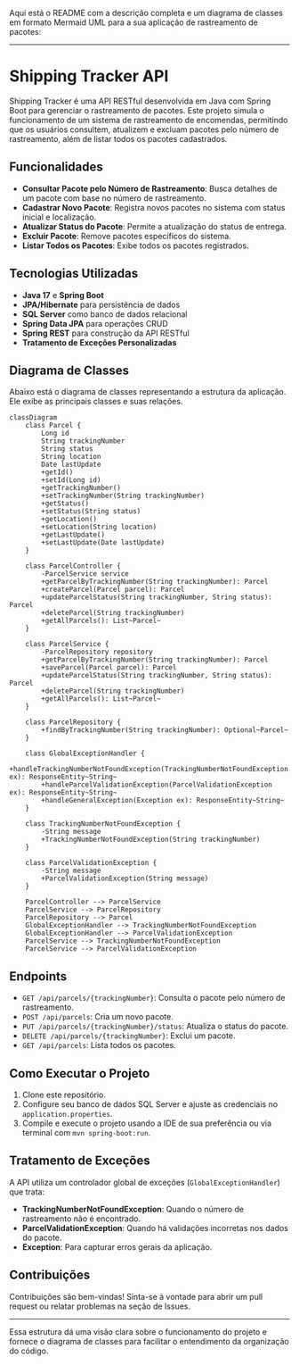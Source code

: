 Aqui está o README com a descrição completa e um diagrama de classes em formato Mermaid UML para a sua aplicação de rastreamento de pacotes:

---

# Shipping Tracker API

Shipping Tracker é uma API RESTful desenvolvida em Java com Spring Boot para gerenciar o rastreamento de pacotes. Este projeto simula o funcionamento de um sistema de rastreamento de encomendas, permitindo que os usuários consultem, atualizem e excluam pacotes pelo número de rastreamento, além de listar todos os pacotes cadastrados.

## Funcionalidades

- **Consultar Pacote pelo Número de Rastreamento**: Busca detalhes de um pacote com base no número de rastreamento.
- **Cadastrar Novo Pacote**: Registra novos pacotes no sistema com status inicial e localização.
- **Atualizar Status do Pacote**: Permite a atualização do status de entrega.
- **Excluir Pacote**: Remove pacotes específicos do sistema.
- **Listar Todos os Pacotes**: Exibe todos os pacotes registrados.

## Tecnologias Utilizadas

- **Java 17** e **Spring Boot**
- **JPA/Hibernate** para persistência de dados
- **SQL Server** como banco de dados relacional
- **Spring Data JPA** para operações CRUD
- **Spring REST** para construção da API RESTful
- **Tratamento de Exceções Personalizadas**

## Diagrama de Classes

Abaixo está o diagrama de classes representando a estrutura da aplicação. Ele exibe as principais classes e suas relações.

```mermaid
classDiagram
    class Parcel {
        Long id
        String trackingNumber
        String status
        String location
        Date lastUpdate
        +getId()
        +setId(Long id)
        +getTrackingNumber()
        +setTrackingNumber(String trackingNumber)
        +getStatus()
        +setStatus(String status)
        +getLocation()
        +setLocation(String location)
        +getLastUpdate()
        +setLastUpdate(Date lastUpdate)
    }

    class ParcelController {
        -ParcelService service
        +getParcelByTrackingNumber(String trackingNumber): Parcel
        +createParcel(Parcel parcel): Parcel
        +updateParcelStatus(String trackingNumber, String status): Parcel
        +deleteParcel(String trackingNumber)
        +getAllParcels(): List~Parcel~
    }

    class ParcelService {
        -ParcelRepository repository
        +getParcelByTrackingNumber(String trackingNumber): Parcel
        +saveParcel(Parcel parcel): Parcel
        +updateParcelStatus(String trackingNumber, String status): Parcel
        +deleteParcel(String trackingNumber)
        +getAllParcels(): List~Parcel~
    }

    class ParcelRepository {
        +findByTrackingNumber(String trackingNumber): Optional~Parcel~
    }

    class GlobalExceptionHandler {
        +handleTrackingNumberNotFoundException(TrackingNumberNotFoundException ex): ResponseEntity~String~
        +handleParcelValidationException(ParcelValidationException ex): ResponseEntity~String~
        +handleGeneralException(Exception ex): ResponseEntity~String~
    }

    class TrackingNumberNotFoundException {
        -String message
        +TrackingNumberNotFoundException(String trackingNumber)
    }

    class ParcelValidationException {
        -String message
        +ParcelValidationException(String message)
    }

    ParcelController --> ParcelService
    ParcelService --> ParcelRepository
    ParcelRepository --> Parcel
    GlobalExceptionHandler --> TrackingNumberNotFoundException
    GlobalExceptionHandler --> ParcelValidationException
    ParcelService --> TrackingNumberNotFoundException
    ParcelService --> ParcelValidationException
```

## Endpoints

- `GET /api/parcels/{trackingNumber}`: Consulta o pacote pelo número de rastreamento.
- `POST /api/parcels`: Cria um novo pacote.
- `PUT /api/parcels/{trackingNumber}/status`: Atualiza o status do pacote.
- `DELETE /api/parcels/{trackingNumber}`: Exclui um pacote.
- `GET /api/parcels`: Lista todos os pacotes.

## Como Executar o Projeto

1. Clone este repositório.
2. Configure seu banco de dados SQL Server e ajuste as credenciais no `application.properties`.
3. Compile e execute o projeto usando a IDE de sua preferência ou via terminal com `mvn spring-boot:run`.

## Tratamento de Exceções

A API utiliza um controlador global de exceções (`GlobalExceptionHandler`) que trata:

- **TrackingNumberNotFoundException**: Quando o número de rastreamento não é encontrado.
- **ParcelValidationException**: Quando há validações incorretas nos dados do pacote.
- **Exception**: Para capturar erros gerais da aplicação.

## Contribuições

Contribuições são bem-vindas! Sinta-se à vontade para abrir um pull request ou relatar problemas na seção de Issues.

---

Essa estrutura dá uma visão clara sobre o funcionamento do projeto e fornece o diagrama de classes para facilitar o entendimento da organização do código.
